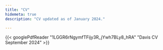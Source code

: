 ```yaml
---
title: "CV"
hidemeta: true
description: "CV updated as of January 2024."

---
```

{{< googlePdfReader "1LGGR6rNgymfTFijy3R_jYwh7BLy8_hRA" "Davis CV September 2024" >}}